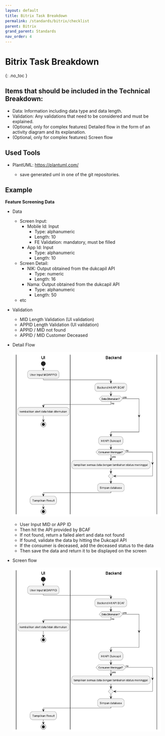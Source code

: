```yaml
---
layout: default
title: Bitrix Task Breakdown
permalink: /standards/bitrix/checklist
parent: Bitrix
grand_parent: Standards
nav_order: 4
---
```


# Bitrix Task Breakdown
{: .no_toc }

## Items that should be included in the Technical Breakdown:

- Data: Information including data type and data length.
- Validation: Any validations that need to be considered and must be explained.
- (Optional, only for complex features) Detailed flow in the form of an activity diagram and its explanation.
- (Optional, only for complex features) Screen flow

## Used Tools

- PlantUML: https://plantuml.com/
  
  - save generated uml in one of the git repositories.



## Example

**Feature Screening Data**

- Data
  - Screen Input: 
    - Mobile Id: Input 
      - Type: alphanumeric 
      - Length: 10 
      - FE Validation: mandatory, must be filled
    - App Id: Input 
      - Type: alphanumeric 
      - Length: 10 
  - Screen Detail: 
    - NIK: Output obtained from the dukcapil API
      - Type: numeric 
      - Length: 16 
    - Nama: Output obtained from the dukcapil API
      - Type: alphanumeric 
      - Length: 50 
  - etc
- Validation
  - MID Length Validation (UI validation)
  - APPID Length Validation (UI validation)
  - APPID / MID not found
  - APPID / MID Customer Deceased
- Detail Flow
  
  ![image](https://github.com/PT-Akar-Inti-Teknologi/ait_development_standard_assets/blob/main/Bitrix/Breakdown/1.png?raw=true)

  - User Input MID or APP ID
  - Then hit the API provided by BCAF
  - If not found, return a failed alert and data not found
  - If found, validate the data by hitting the Dukcapil API
  - If the consumer is deceased, add the deceased status to the data
  - Then save the data and return it to be displayed on the screen
- Screen flow 

  ![image](https://github.com/PT-Akar-Inti-Teknologi/ait_development_standard_assets/blob/main/Bitrix/Breakdown/1.png?raw=true)
  
